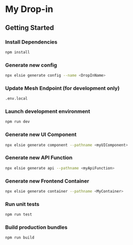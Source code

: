# My Drop-in

## Getting Started

### Install Dependencies

```bash
npm install
```

### Generate new config

```bash
npx elsie generate config --name <DropInName>
```

### Update Mesh Endpoint (for development only)

```bash
.env.local
```

### Launch development environment

```bash
npm run dev
```

### Generate new UI Component

```bash
npx elsie generate component --pathname <myUIComponent>
```

### Generate new API Function

```bash
npx elsie generate api --pathname <myApiFunction>
```

### Generate new Frontend Container

```bash
npx elsie generate container --pathname <MyContainer>
```

### Run unit tests

```bash
npm run test
````

### Build production bundles

```bash
npm run build
```

